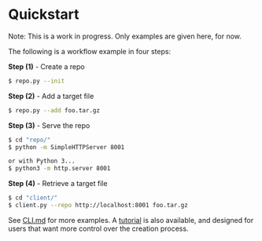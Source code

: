 # Quickstart #

Note: This is a work in progress.  Only examples are given here, for now.

The following is a workflow example in four steps:

**Step (1)** - Create a repo
```Bash
$ repo.py --init
```

**Step (2)** - Add a target file
```Bash
$ repo.py --add foo.tar.gz
```

**Step (3)** - Serve the repo
```Bash
$ cd "repo/"
$ python -m SimpleHTTPServer 8001

or with Python 3...
$ python3 -m http.server 8001
```

**Step (4)** - Retrieve a target file
```Bash
$ cd "client/"
$ client.py --repo http://localhost:8001 foo.tar.gz
```


See [CLI.md](CLI.md) for more examples.  A [tutorial](../tuf/README.md) is also
available, and designed for users that want more control over the creation
process.
